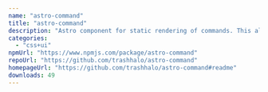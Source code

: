 ```yaml
---
name: "astro-command"
title: "astro-command"
description: "Astro component for static rendering of commands. This allows you build components in any language."
categories:
  - "css+ui"
npmUrl: "https://www.npmjs.com/package/astro-command"
repoUrl: "https://github.com/trashhalo/astro-command"
homepageUrl: "https://github.com/trashhalo/astro-command#readme"
downloads: 49
---
```

